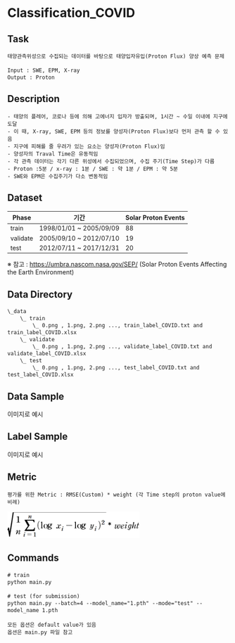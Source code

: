 # Classification_COVID

## Task
```
태양관측위성으로 수집되는 데이터를 바탕으로 태양입자유입(Proton Flux) 양상 예측 문제

Input : SWE, EPM, X-ray 
Output : Proton
```
## Description
```
- 태양의 플레어, 코로나 등에 의해 고에너지 입자가 방출되며, 1시간 ~ 수일 이내에 지구에 도달
- 이 때, X-ray, SWE, EPM 등의 정보를 양성자(Proton Flux)보다 먼저 관측 할 수 있음
- 지구에 피해를 줄 우려가 있는 요소는 양성자(Proton Flux)임
- 양성자의 Traval Time은 유동적임 
- 각 관측 데이터는 각기 다른 위성에서 수집되었으며, 수집 주기(Time Step)가 다름
- Proton :5분 / x-ray : 1분 / SWE : 약 1분 / EPM : 약 5분 
- SWE와 EPM은 수집주기가 다소 변동적임
```


## Dataset
| Phase | 기간 | Solar Proton Events |
| - | - | - |
| train | 1998/01/01 ~ 2005/09/09 | 88 |
| validate | 2005/09/10 ~ 2012/07/10 | 19 |
| test | 2012/07/11 ~ 2017/12/31 | 20 |

※ 참고 : https://umbra.nascom.nasa.gov/SEP/ (Solar Proton Events Affecting the Earth Environment)


## Data Directory
```
\_data
    \_ train
        \_ 0.png , 1.png, 2.png ..., train_label_COVID.txt and train_label_COVID.xlsx
    \_ validate
        \_ 0.png , 1.png, 2.png ..., validate_label_COVID.txt and validate_label_COVID.xlsx
    \_ test
        \_ 0.png , 1.png, 2.png ..., test_label_COVID.txt and test_label_COVID.xlsx        

```

## Data Sample

이미지로 예시

## Label Sample


이미지로 예시


## Metric
```
평가를 위한 Metric : RMSE(Custom) * weight (각 Time step의 proton value에 비례)
```
<img width=300 src="RMSE_Custom.png"/>

## Commands
```
# train
python main.py 

# test (for submission)
python main.py --batch=4 --model_name="1.pth" --mode="test" --model_name 1.pth

모든 옵션은 default value가 있음
옵션은 main.py 파일 참고
```
